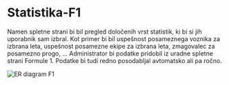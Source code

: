 # Statistika-F1
Namen spletne strani bi bil pregled določenih vrst statistik, ki bi si jih uporabnik sam izbral. Kot primer bi bil uspešnost posameznega voznika za izbrana leta, uspešnost posamezne ekipe za izbrana leta, zmagovalec za posamezno progo, ... Administrator bi podatke pridobil iz uradne spletne strani Formule 1. Podatke bi tudi redno posodabljal avtomatsko ali pa ročno.

![ER diagram F1](https://github.com/ursakumeljfaks/Statistika-F1/assets/57182920/b0155bf0-7cd8-4151-91fb-20e15612dfb9)
